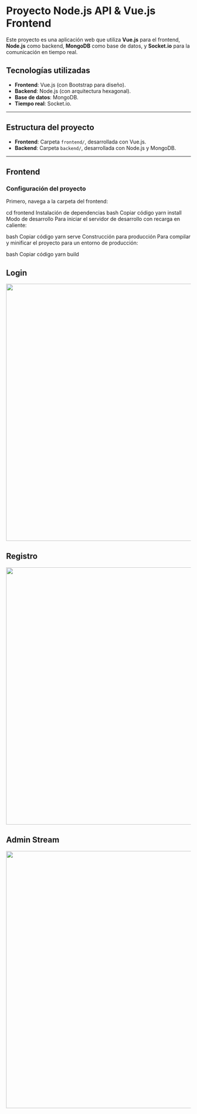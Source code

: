 # Proyecto Node.js API & Vue.js Frontend

Este proyecto es una aplicación web que utiliza **Vue.js** para el frontend, **Node.js** como backend, **MongoDB** como base de datos, y **Socket.io** para la comunicación en tiempo real.

## Tecnologías utilizadas
- **Frontend**: Vue.js (con Bootstrap para diseño).
- **Backend**: Node.js (con arquitectura hexagonal).
- **Base de datos**: MongoDB.
- **Tiempo real**: Socket.io.

---

## Estructura del proyecto

- **Frontend**: Carpeta `frontend/`, desarrollada con Vue.js.
- **Backend**: Carpeta `backend/`, desarrollada con Node.js y MongoDB.

---

## Frontend

### Configuración del proyecto
Primero, navega a la carpeta del frontend:


cd frontend
Instalación de dependencias
bash
Copiar código
yarn install
Modo de desarrollo
Para iniciar el servidor de desarrollo con recarga en caliente:

bash
Copiar código
yarn serve
Construcción para producción
Para compilar y minificar el proyecto para un entorno de producción:

bash
Copiar código
yarn build

## Login
<img src="https://github.com/user-attachments/assets/7a6b5d77-107a-4e5b-b495-b987fda01aae" width="700" />


## Registro
<img src="https://github.com/user-attachments/assets/250eb1ed-7647-4e0e-b51b-df7d9f031525" width="700" />

## Admin Stream
<img src="https://github.com/user-attachments/assets/67723580-b203-40a8-89aa-ca73c36b1217" width="700" />





